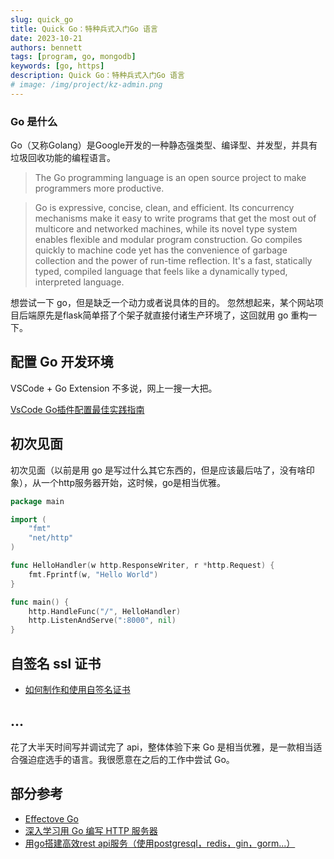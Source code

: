 ```yaml
---
slug: quick_go
title: Quick Go：特种兵式入门Go 语言
date: 2023-10-21
authors: bennett
tags: [program, go, mongodb]
keywords: [go, https]
description: Quick Go：特种兵式入门Go 语言
# image: /img/project/kz-admin.png
---
```

<!-- truncate -->



### Go 是什么
Go（又称Golang）是Google开发的一种静态强类型、编译型、并发型，并具有垃圾回收功能的编程语言。

> The Go programming language is an open source project to make programmers more productive.

> Go is expressive, concise, clean, and efficient. Its concurrency mechanisms make it easy to write programs that get the most out of multicore and networked machines, while its novel type system enables flexible and modular program construction. Go compiles quickly to machine code yet has the convenience of garbage collection and the power of run-time reflection. It's a fast, statically typed, compiled language that feels like a dynamically typed, interpreted language.


想尝试一下 go，但是缺乏一个动力或者说具体的目的。
忽然想起来，某个网站项目后端原先是flask简单搭了个架子就直接付诸生产环境了，这回就用 go 重构一下。

## 配置 Go 开发环境
VSCode + Go Extension 不多说，网上一搜一大把。

[VsCode Go插件配置最佳实践指南](https://zhuanlan.zhihu.com/p/320343679)

## 初次见面
初次见面（以前是用 go 是写过什么其它东西的，但是应该最后咕了，没有啥印象），从一个http服务器开始，这时候，go是相当优雅。

```go
package main

import (
	"fmt"
	"net/http"
)

func HelloHandler(w http.ResponseWriter, r *http.Request) {
	fmt.Fprintf(w, "Hello World")
}

func main() {
	http.HandleFunc("/", HelloHandler)
	http.ListenAndServe(":8000", nil)
}
```

## 自签名 ssl 证书
- [如何制作和使用自签名证书](https://zhuanlan.zhihu.com/p/349646806)

## ...
花了大半天时间写并调试完了 api，整体体验下来 Go 是相当优雅，是一款相当适合强迫症选手的语言。我很愿意在之后的工作中尝试 Go。

## 部分参考
- [Effectove Go](https://golang.google.cn/doc/effective_go)
- [深入学习用 Go 编写 HTTP 服务器](https://blog.csdn.net/kevin_tech/article/details/104100835)
- [用go搭建高效rest api服务（使用postgresql，redis，gin，gorm...）](https://zhuanlan.zhihu.com/p/299585136)
